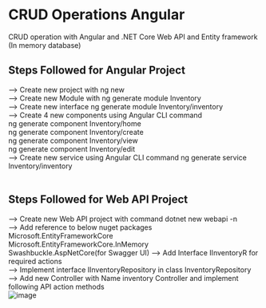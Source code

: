 # CRUD Operations Angular
CRUD operation with Angular and .NET Core Web API and Entity framework (In memory database)

## Steps Followed for Angular Project<br/>
--> Create new project with ng new <Project Name> <br/>
--> Create new Module with ng generate module Inventory<br/>
--> Create new interface ng generate module Inventory/inventory<br/>
--> Create 4 new components using Angular CLI command<br/>
    ng generate component Inventory/home<br/>
    ng generate component Inventory/create<br/>
    ng generate component Inventory/view<br/>
    ng generate component Inventory/edit<br/>
--> Create new service using Angular CLI command ng generate service Inventory/inventory<br/><br/> 
 ## Steps Followed for Web API Project<br/>
 --> Create new Web API project with command dotnet new webapi -n <Project name>   
 --> Add reference to below nuget packages<br/>
    Microsoft.EntityFrameworkCore<br/>
    Microsoft.EntityFrameworkCore.InMemory<br/>
    Swashbuckle.AspNetCore(for Swagger UI)
  --> Add Interface IInventoryR for required actions<br/>
  --> Implement interface IInventoryRepository in class InventoryRepository<br/>
  --> Add new Controller with Name inventory Controller and implement following API action methods<br/>
   ![image](https://user-images.githubusercontent.com/97409456/150730192-a846811a-ee74-4f51-98cb-bd34c83c8523.png)

    
   
                                                                                                 
    
